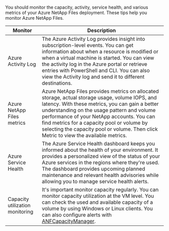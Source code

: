 You should monitor the capacity, activity, service health, and various metrics of your Azure NetApp Files deployment. These tips help you monitor Azure NetApp Files. 

| Monitor | Description |
| -- | ---------- | 
| Azure Activity Log | The Azure Activity Log provides insight into subscription-level events. You can get information about when a resource is modified or when a virtual machine is started. You can view the activity log in the Azure portal or retrieve entries with PowerShell and CLI. You can also view the Activity log and send it to different destinations. |
| Azure NetApp Files metrics | Azure NetApp Files provides metrics on allocated storage, actual storage usage, volume IOPS, and latency. With these metrics, you can gain a better understanding on the usage pattern and volume performance of your NetApp accounts. You can find metrics for a capacity pool or volume by selecting the capacity pool or volume. Then click Metric to view the available metrics. |
| Azure Service Health | The Azure Service Health dashboard keeps you informed about the health of your environment. It provides a personalized view of the status of your Azure services in the regions where they're used. The dashboard provides upcoming planned maintenance and relevant health advisories while allowing you to manage service health alerts. |
| Capacity utilization monitoring | It's important monitor capacity regularly. You can monitor capacity utilization at the VM level. You can check the used and available capacity of a volume by using Windows or Linux clients. You can also configure alerts with [ANFCapacityManager](https://github.com/ANFTechTeam/ANFCapacityManager). |
